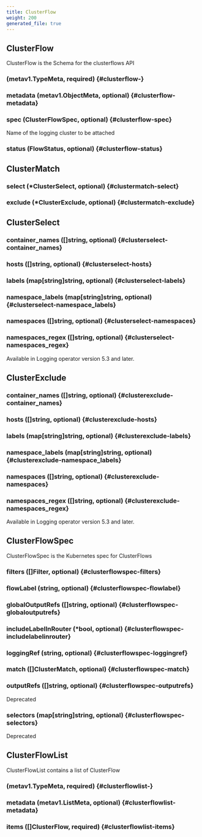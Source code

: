 ```yaml
---
title: ClusterFlow
weight: 200
generated_file: true
---
```


## ClusterFlow

ClusterFlow is the Schema for the clusterflows API

###  (metav1.TypeMeta, required) {#clusterflow-}


### metadata (metav1.ObjectMeta, optional) {#clusterflow-metadata}


### spec (ClusterFlowSpec, optional) {#clusterflow-spec}

Name of the logging cluster to be attached 


### status (FlowStatus, optional) {#clusterflow-status}



## ClusterMatch

### select (*ClusterSelect, optional) {#clustermatch-select}


### exclude (*ClusterExclude, optional) {#clustermatch-exclude}



## ClusterSelect

### container_names ([]string, optional) {#clusterselect-container_names}


### hosts ([]string, optional) {#clusterselect-hosts}


### labels (map[string]string, optional) {#clusterselect-labels}


### namespace_labels (map[string]string, optional) {#clusterselect-namespace_labels}


### namespaces ([]string, optional) {#clusterselect-namespaces}


### namespaces_regex ([]string, optional) {#clusterselect-namespaces_regex}

Available in Logging operator version 5.3 and later.

## ClusterExclude

### container_names ([]string, optional) {#clusterexclude-container_names}


### hosts ([]string, optional) {#clusterexclude-hosts}


### labels (map[string]string, optional) {#clusterexclude-labels}


### namespace_labels (map[string]string, optional) {#clusterexclude-namespace_labels}


### namespaces ([]string, optional) {#clusterexclude-namespaces}


### namespaces_regex ([]string, optional) {#clusterexclude-namespaces_regex}

Available in Logging operator version 5.3 and later.

## ClusterFlowSpec

ClusterFlowSpec is the Kubernetes spec for ClusterFlows

### filters ([]Filter, optional) {#clusterflowspec-filters}


### flowLabel (string, optional) {#clusterflowspec-flowlabel}


### globalOutputRefs ([]string, optional) {#clusterflowspec-globaloutputrefs}


### includeLabelInRouter (*bool, optional) {#clusterflowspec-includelabelinrouter}


### loggingRef (string, optional) {#clusterflowspec-loggingref}


### match ([]ClusterMatch, optional) {#clusterflowspec-match}


### outputRefs ([]string, optional) {#clusterflowspec-outputrefs}

Deprecated 


### selectors (map[string]string, optional) {#clusterflowspec-selectors}

Deprecated 



## ClusterFlowList

ClusterFlowList contains a list of ClusterFlow

###  (metav1.TypeMeta, required) {#clusterflowlist-}


### metadata (metav1.ListMeta, optional) {#clusterflowlist-metadata}


### items ([]ClusterFlow, required) {#clusterflowlist-items}



